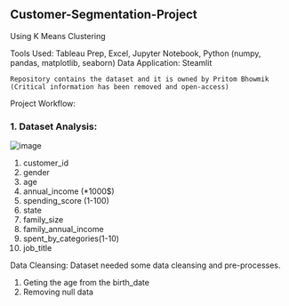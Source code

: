 ## Customer-Segmentation-Project

Using K Means Clustering

Tools Used:
Tableau Prep, Excel, Jupyter Notebook, Python (numpy, pandas, matplotlib, seaborn)
Data Application: Steamlit

    Repository contains the dataset and it is owned by Pritom Bhowmik 
    (Critical information has been removed and open-access)

Project Workflow:

### 1. Dataset Analysis:

![image](https://user-images.githubusercontent.com/56447975/196457039-56498413-31d0-4c0d-8d3d-43dce7a7c512.png)

                                                  
1. customer_id
2. gender	
3. age
4. annual_income (*1000$)	
5. spending_score (1-100)	
6. state	
7. family_size	
8. family_annual_income	
9. spent_by_categories(1-10)
10. job_title

Data Cleansing: Dataset needed some data cleansing and pre-processes.
1. Geting the age from the birth_date
2. Removing null data


